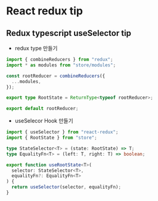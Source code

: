 # React redux tip

## Redux typescript useSelector tip

- redux type 만들기

```ts
import { combineReducers } from "redux";
import * as modules from "store/modules";

const rootReducer = combineReducers({
  ...modules,
});

export type RootState = ReturnType<typeof rootReducer>;

export default rootReducer;
```

- useSelecor Hook 만들기

```ts
import { useSelector } from "react-redux";
import { RootState } from "store";

type StateSelector<T> = (state: RootState) => T;
type EqualityFn<T> = (left: T, right: T) => boolean;

export function useRootState<T>(
  selector: StateSelector<T>,
  equalityFn?: EqualityFn<T>
) {
  return useSelector(selector, equalityFn);
}
```
